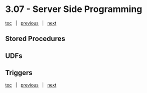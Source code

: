 # 3.07 - Server Side Programming

[toc](June_2021.md) &nbsp; |  &nbsp; [previous](3_06_sql.md) &nbsp; | &nbsp; [next](3_08_change_feed.md) &nbsp;


## Stored Procedures




## UDFs




## Triggers





[toc](June_2021.md) &nbsp; |  &nbsp; [previous](3_06_sql.md) &nbsp; | &nbsp; [next](3_08_change_feed.md) &nbsp;
